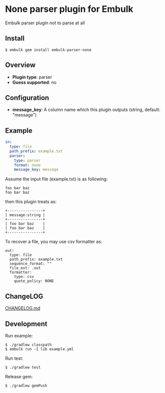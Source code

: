 # None parser plugin for Embulk

Embulk parser plugin not to parse at all

## Install

```
$ embulk gem install embulk-parser-none
```

## Overview

* **Plugin type**: parser
* **Guess supported**: no

## Configuration

- **message_key**: A column name which this plugin outputs (string, default: "message")

## Example

```yaml
in:
  type: file
  path_prefix: example.txt
  parser:
    type: parser
    format: none
    message_key: message
```

Assume the input file (example.txt) is as following:

```
foo bar baz
foo bar baz
```

then this plugin treats as:

```
+----------------+
| message:string |
+----------------+
| foo bar baz    |
| foo bar baz    |
+----------------+
```

To recover a file, you may use csv formatter as:

```
out:
  type: file
  path_prefix: example.txt
  sequence_format: ""
  file_ext: .out
  formatter:
    type: csv
    quote_policy: NONE
```

## ChangeLOG

[CHANGELOG.md](CHANGELOG.md)

## Development

Run example:

```
$ ./gradlew classpath
$ embulk run -I lib example.yml
```

Run test:

```
$ ./gradlew test
```

Release gem:

```
$ ./gradlew gemPush
```
